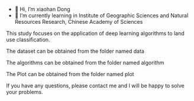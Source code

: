 - 👋 Hi, I’m xiaohan Dong
- 🌱 I’m currently learning in Institute of Geographic Sciences and Natural Resources Research, Chinese Academy of Sciences


<!---
352707083/352707083 is a ✨ special ✨ repository because its `README.md` (this file) appears on your GitHub profile.
You can click the Preview link to take a look at your changes.
--->


This study focuses on the application of deep learning algorithms to land use classification.

The dataset can be obtained from the folder named data

The algorithms can be obtained from the folder named algorithm

The Plot can be obtained from the folder named plot

If you have any questions, please contact me and I will be happy to solve your problems.
